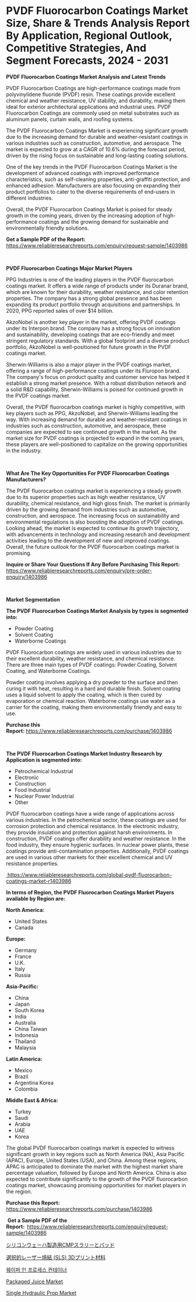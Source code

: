 <p><h1>PVDF Fluorocarbon Coatings Market Size, Share & Trends Analysis Report By Application, Regional Outlook, Competitive Strategies, And Segment Forecasts, 2024 - 2031</h1></p><p><strong>PVDF Fluorocarbon Coatings Market Analysis and Latest Trends</strong></p>
<p><p>PVDF Fluorocarbon Coatings are high-performance coatings made from polyvinylidene fluoride (PVDF) resin. These coatings provide excellent chemical and weather resistance, UV stability, and durability, making them ideal for exterior architectural applications and industrial uses. PVDF Fluorocarbon Coatings are commonly used on metal substrates such as aluminum panels, curtain walls, and roofing systems.</p><p>The PVDF Fluorocarbon Coatings Market is experiencing significant growth due to the increasing demand for durable and weather-resistant coatings in various industries such as construction, automotive, and aerospace. The market is expected to grow at a CAGR of 10.6% during the forecast period, driven by the rising focus on sustainable and long-lasting coating solutions.</p><p>One of the key trends in the PVDF Fluorocarbon Coatings Market is the development of advanced coatings with improved performance characteristics, such as self-cleaning properties, anti-graffiti protection, and enhanced adhesion. Manufacturers are also focusing on expanding their product portfolios to cater to the diverse requirements of end-users in different industries.</p><p>Overall, the PVDF Fluorocarbon Coatings Market is poised for steady growth in the coming years, driven by the increasing adoption of high-performance coatings and the growing demand for sustainable and environmentally friendly solutions.</p></p>
<p><strong>Get a Sample PDF of the Report:&nbsp;</strong> <a href="https://www.reliableresearchreports.com/enquiry/request-sample/1403986">https://www.reliableresearchreports.com/enquiry/request-sample/1403986</a></p>
<p>&nbsp;</p>
<p><strong>PVDF Fluorocarbon Coatings Major Market Players</strong></p>
<p><p>PPG Industries is one of the leading players in the PVDF fluorocarbon coatings market. It offers a wide range of products under its Duranar brand, which are known for their durability, weather resistance, and color retention properties. The company has a strong global presence and has been expanding its product portfolio through acquisitions and partnerships. In 2020, PPG reported sales of over $14 billion.</p><p>AkzoNobel is another key player in the market, offering PVDF coatings under its Interpon brand. The company has a strong focus on innovation and sustainability, developing coatings that are eco-friendly and meet stringent regulatory standards. With a global footprint and a diverse product portfolio, AkzoNobel is well-positioned for future growth in the PVDF coatings market.</p><p>Sherwin-Williams is also a major player in the PVDF coatings market, offering a range of high-performance coatings under its Fluropon brand. The company's focus on product quality and customer service has helped it establish a strong market presence. With a robust distribution network and a solid R&D capability, Sherwin-Williams is poised for continued growth in the PVDF coatings market.</p><p>Overall, the PVDF fluorocarbon coatings market is highly competitive, with key players such as PPG, AkzoNobel, and Sherwin-Williams leading the way. With increasing demand for durable and weather-resistant coatings in industries such as construction, automotive, and aerospace, these companies are expected to see continued growth in the market. As the market size for PVDF coatings is projected to expand in the coming years, these players are well-positioned to capitalize on the growing opportunities in the industry.</p></p>
<p>&nbsp;</p>
<p><strong>What Are The Key Opportunities For PVDF Fluorocarbon Coatings Manufacturers?</strong></p>
<p><p>The PVDF fluorocarbon coatings market is experiencing a steady growth due to its superior properties such as high weather resistance, UV durability, chemical resistance, and high gloss finish. The market is primarily driven by the growing demand from industries such as automotive, construction, and aerospace. The increasing focus on sustainability and environmental regulations is also boosting the adoption of PVDF coatings. Looking ahead, the market is expected to continue its growth trajectory, with advancements in technology and increasing research and development activities leading to the development of new and improved coatings. Overall, the future outlook for the PVDF fluorocarbon coatings market is promising.</p></p>
<p><strong>Inquire or Share Your Questions If Any Before Purchasing This Report:</strong> <a href="https://www.reliableresearchreports.com/enquiry/pre-order-enquiry/1403986">https://www.reliableresearchreports.com/enquiry/pre-order-enquiry/1403986</a></p>
<p>&nbsp;</p>
<p><strong>Market Segmentation</strong></p>
<p><strong>The PVDF Fluorocarbon Coatings Market Analysis by types is segmented into:</strong></p>
<p><ul><li>Powder Coating</li><li>Solvent Coating</li><li>Waterborne Coatings</li></ul></p>
<p><p>PVDF Fluorocarbon coatings are widely used in various industries due to their excellent durability, weather resistance, and chemical resistance. There are three main types of PVDF coatings: Powder Coating, Solvent Coating, and Waterborne Coatings. </p><p>Powder coating involves applying a dry powder to the surface and then curing it with heat, resulting in a hard and durable finish. Solvent coating uses a liquid solvent to apply the coating, which is then cured by evaporation or chemical reaction. Waterborne coatings use water as a carrier for the coating, making them environmentally friendly and easy to use.</p></p>
<p><strong>Purchase this Report:&nbsp;</strong><a href="https://www.reliableresearchreports.com/purchase/1403986">https://www.reliableresearchreports.com/purchase/1403986</a></p>
<p>&nbsp;</p>
<p><strong>The PVDF Fluorocarbon Coatings Market Industry Research by Application is segmented into:</strong></p>
<p><ul><li>Petrochemical Industrial</li><li>Electronic</li><li>Construction</li><li>Food Industrial</li><li>Nuclear Power Industrial</li><li>Other</li></ul></p>
<p><p>PVDF fluorocarbon coatings have a wide range of applications across various industries. In the petrochemical sector, these coatings are used for corrosion protection and chemical resistance. In the electronic industry, they provide insulation and protection against harsh environments. In construction, PVDF coatings offer durability and weather resistance. In the food industry, they ensure hygienic surfaces. In nuclear power plants, these coatings provide anti-contamination properties. Additionally, PVDF coatings are used in various other markets for their excellent chemical and UV resistance properties.</p></p>
<p><a href="https://www.reliableresearchreports.com/global-pvdf-fluorocarbon-coatings-market-r1403986">&nbsp;https://www.reliableresearchreports.com/global-pvdf-fluorocarbon-coatings-market-r1403986</a></p>
<p><strong>In terms of Region, the PVDF Fluorocarbon Coatings Market Players available by Region are:</strong></p>
<p>
    <p> <strong> North America: </strong>
        <ul>
            <li>United States</li>
            <li>Canada</li>
        </ul>
        </p> 
    <p> <strong> Europe: </strong>
        <ul>
            <li>Germany</li>
            <li>France</li>
            <li>U.K.</li>
            <li>Italy</li>
            <li>Russia</li>
        </ul>
        </p> 
    <p> <strong> Asia-Pacific: </strong>
        <ul>
            <li>China</li>
            <li>Japan</li>
            <li>South Korea</li>
            <li>India</li>
            <li>Australia</li>
            <li>China Taiwan</li>
            <li>Indonesia</li>
            <li>Thailand</li>
            <li>Malaysia</li>
        </ul>
        </p> 
    <p> <strong> Latin America: </strong>
        <ul>
            <li>Mexico</li>
            <li>Brazil</li>
            <li>Argentina Korea</li>
            <li>Colombia</li>
        </ul>
        </p> 
    <p> <strong> Middle East & Africa: </strong>
        <ul>
            <li>Turkey</li>
            <li>Saudi</li>
            <li>Arabia</li>
            <li>UAE</li>
            <li>Korea</li>
        </ul>
    </p>
    </p>
<p><p>The global PVDF fluorocarbon coatings market is expected to witness significant growth in key regions such as North America (NA), Asia Pacific (APAC), Europe, United States (USA), and China. Among these regions, APAC is anticipated to dominate the market with the highest market share percentage valuation, followed by Europe and North America. China is also expected to contribute significantly to the growth of the PVDF fluorocarbon coatings market, showcasing promising opportunities for market players in the region.</p></p>
<p><strong>Purchase this Report: </strong><a href="https://www.reliableresearchreports.com/purchase/1403986">https://www.reliableresearchreports.com/purchase/1403986</a></p>
<p>&nbsp;<strong>Get a Sample PDF of the Report:&nbsp;&nbsp;</strong><a href="https://www.reliableresearchreports.com/enquiry/request-sample/1403986">https://www.reliableresearchreports.com/enquiry/request-sample/1403986</a></p>
<p><strong></strong></p>
<p><p><a href="https://github.com/JaydaWisoky2014/Market-Research-Report-List-1/blob/main/1296015114510.md">シリコンウェーハ製造用CMPスラリーとパッド</a></p><p><a href="https://github.com/SkylarReilly36/Market-Research-Report-List-1/blob/main/6074717114511.md">選択的レーザー焼結 (SLS) 3Dプリント材料</a></p><p><a href="https://github.com/Hubertstyenger6685/Market-Research-Report-List-2/blob/main/2274405124543.md">웨이퍼 인 프로세스 컨테이너</a></p><p><a href="https://issuu.com/reportprime-2/docs/packaged-juice-market-size-2030.pptx">Packaged Juice Market</a></p><p><a href="https://github.com/abdillahsp58/Market-Research-Report-List-1/blob/main/single-hydraulic-prop-market.md">Single Hydraulic Prop Market</a></p></p>